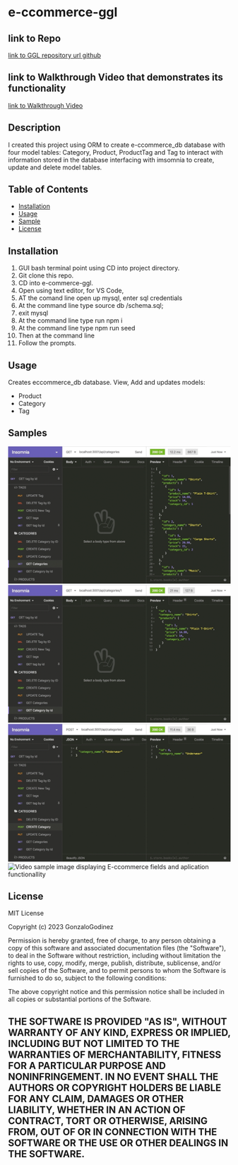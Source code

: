 # e-ccommerce-ggl

## link to Repo
[link to GGL repository url github](https://github.com/GonzaloGodinez/e-ccommerce-ggl)
## link to Walkthrough Video that demonstrates its functionality
[link to Walkthrough Video](https://watch.screencastify.com/v/QAEHQ2GqW9hoWa1PmfPo)

## Description
I created this project using ORM to create e-ccommerce_db database with four model tables: Category, Product, ProductTag and Tag to interact with information stored in the database interfacing with imsomnia to create, update and delete model tables. 

## Table of Contents

- [Installation](#installation)
- [Usage](#usage)
- [Sample](#Samples)
- [License](#license)

## Installation
1.	GUI bash terminal point using CD into project directory.
2.	Git clone this repo.
3.	CD into e-commerce-ggl.	
4.	Open using text editor, for VS Code, 
5.  AT the comand line open up mysql, enter sql credentials
6.  At the command line type source db /schema.sql;
7.  exit mysql
8.  At the command line type run npm i 
9.  At the command line type npm run seed
7.	Then at the command line
8.  Follow the prompts.

## Usage
Creates eccommerce_db database.
View, Add and updates models:
-   Product
-   Category
-   Tag

## Samples
![Database model includes tables labeled: “Category”, Products”, “ProductTag” and "tag](./Assets/SampleProducts.gif)
![Get Product Demo”](./Assets/GetProdCatTagByid.gif)
![Create, Update Delete demo”](./Assets/CreateDeleteUpdateCat.gif)
![Video sample image displaying E-ccommerce fields and aplication functionallity](./assets/video-sample.png)

## License
MIT License

Copyright (c) 2023 GonzaloGodinez

Permission is hereby granted, free of charge, to any person obtaining a copy
of this software and associated documentation files (the "Software"), to deal
in the Software without restriction, including without limitation the rights
to use, copy, modify, merge, publish, distribute, sublicense, and/or sell
copies of the Software, and to permit persons to whom the Software is
furnished to do so, subject to the following conditions:

The above copyright notice and this permission notice shall be included in all
copies or substantial portions of the Software.

THE SOFTWARE IS PROVIDED "AS IS", WITHOUT WARRANTY OF ANY KIND, EXPRESS OR
IMPLIED, INCLUDING BUT NOT LIMITED TO THE WARRANTIES OF MERCHANTABILITY,
FITNESS FOR A PARTICULAR PURPOSE AND NONINFRINGEMENT. IN NO EVENT SHALL THE
AUTHORS OR COPYRIGHT HOLDERS BE LIABLE FOR ANY CLAIM, DAMAGES OR OTHER
LIABILITY, WHETHER IN AN ACTION OF CONTRACT, TORT OR OTHERWISE, ARISING FROM,
OUT OF OR IN CONNECTION WITH THE SOFTWARE OR THE USE OR OTHER DEALINGS IN THE
SOFTWARE.
---